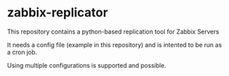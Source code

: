 # zabbix-replicator
This repository contains a python-based replication tool for Zabbix Servers

It needs a config file (example in this repository) and is intented to be run
as a cron job.

Using multiple configurations is supported and possible.
